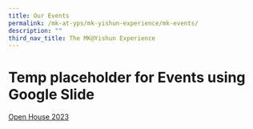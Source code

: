 ```yaml
---
title: Our Events
permalink: /mk-at-yps/mk-yishun-experience/mk-events/
description: ""
third_nav_title: The MK@Yishun Experience
---
```

# Temp placeholder for Events using Google Slide

[Open House 2023](/mk-at-yps-gallery/open-house-2023/)